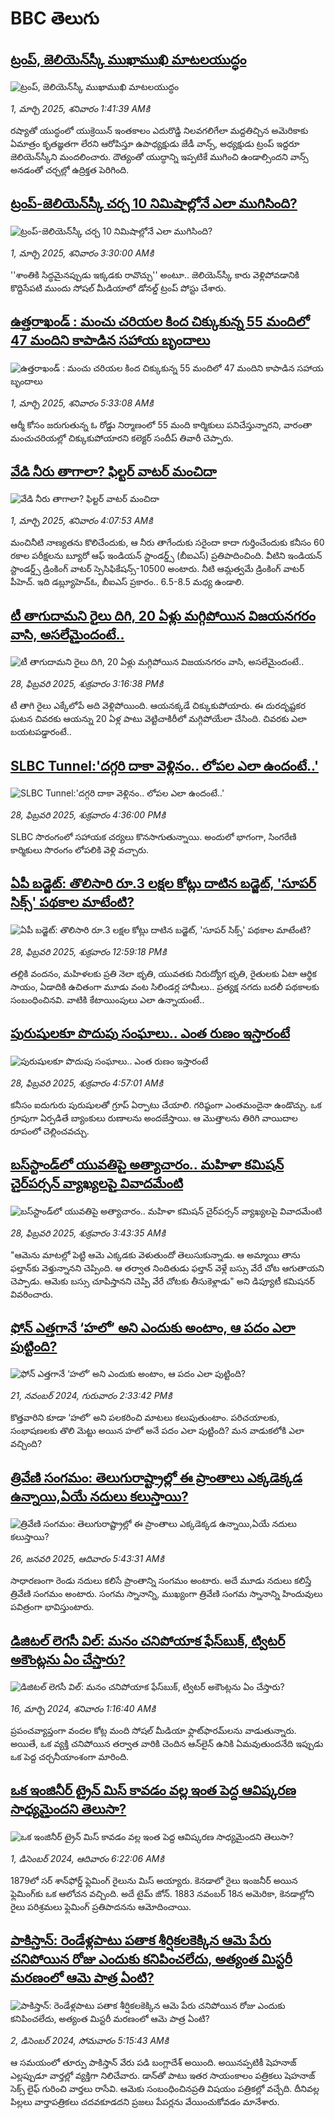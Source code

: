 # BBC తెలుగు## [ట్రంప్, జెలియెన్‌స్కీ ముఖాముఖి మాటలయుద్ధం](https://www.bbc.com/telugu/articles/cj6787lrgklo?at_campaign=githubrss)![ట్రంప్, జెలియెన్‌స్కీ ముఖాముఖి మాటలయుద్ధం](https://ichef.bbci.co.uk/ace/standard/240/cpsprodpb/0251/live/0b506520-f641-11ef-affc-c5db037225e5.jpg)_1, మార్చి 2025, శనివారం 1:41:39 AMకి_రష్యాతో యుద్ధంలో యుక్రెయిన్ ఇంతకాలం ఎదురొడ్డి నిలవగలిగేలా మద్దతిచ్చిన అమెరికాకు ఏమాత్రం కృతజ్ఞతగా లేరని ఆరోపిస్తూ ఉపాధ్యక్షుడు జేడీ వాన్స్, అధ్యక్షుడు ట్రంప్ ఇద్దరూ జెలియెన్‌స్కీని మందలించారు.
దౌత్యంతో యుద్ధాన్ని ఇప్పటికే ముగించి ఉండాల్సిందని వాన్స్ అనడంతో చర్చల్లో ఉద్రిక్తత పెరిగింది.## [ట్రంప్-జెలియెన్‌స్కీ చర్చ 10 నిమిషాల్లోనే ఎలా ముగిసింది?](https://www.bbc.com/telugu/articles/cx2r004d1dwo?at_campaign=githubrss)![ట్రంప్-జెలియెన్‌స్కీ చర్చ 10 నిమిషాల్లోనే ఎలా ముగిసింది?](https://ichef.bbci.co.uk/ace/standard/240/cpsprodpb/f787/live/4e742050-f64e-11ef-a868-05cc37cef511.jpg)_1, మార్చి 2025, శనివారం 3:30:00 AMకి_''శాంతికి సిద్ధమైనప్పుడు ఇక్కడకు రావొచ్చు'' అంటూ.. జెలియెన్‌స్కీ కారు వెళ్లిపోవడానికి కొద్దిసేపటి ముందు సోషల్ మీడియాలో డోనల్డ్ ట్రంప్ పోస్టు చేశారు.## [ఉత్తరాఖండ్ : మంచు చరియల కింద చిక్కుకున్న 55 మందిలో 47 మందిని కాపాడిన సహాయ బృందాలు](https://www.bbc.com/telugu/articles/c89yyzne7zxo?at_campaign=githubrss)![ఉత్తరాఖండ్ : మంచు చరియల కింద చిక్కుకున్న 55 మందిలో 47 మందిని కాపాడిన సహాయ బృందాలు](https://ichef.bbci.co.uk/ace/standard/240/cpsprodpb/289e/live/ed873890-f5c1-11ef-896e-d7e7fb1719a4.jpg)_1, మార్చి 2025, శనివారం 5:33:08 AMకి_ఆర్మీ కోసం జరుగుతున్న ఓ రోడ్డు నిర్మాణంలో 55 మంది కార్మికులు పనిచేస్తున్నారని, వారంతా మంచుచరియల్లో చిక్కుకుపోయారని కలెక్టర్ సందీప్ తివారీ చెప్పారు.## [వేడి నీరు తాగాలా? ఫిల్టర్ వాటర్ మంచిదా](https://www.bbc.com/telugu/articles/cgj56zzvvedo?at_campaign=githubrss)![వేడి నీరు తాగాలా? ఫిల్టర్ వాటర్ మంచిదా](https://ichef.bbci.co.uk/ace/standard/240/cpsprodpb/2aca/live/30bd8bd0-f597-11ef-beb8-f1456f483f79.jpg)_1, మార్చి 2025, శనివారం 4:07:53 AMకి_మంచినీటి నాణ్యతను కొలిచేందుకు, ఆ నీరు తాగేందుకు సరైందా కాదా గుర్తించేందుకు కనీసం 60 రకాల పరీక్షలను బ్యూరో ఆఫ్ ఇండియన్ స్టాండర్డ్స్ (బీఐఎస్) ప్రతిపాదించింది. వీటిని ఇండియన్ స్టాండర్డ్స్ డ్రింకింగ్ వాటర్ స్పెసిఫికేషన్స్-10500 అంటారు.
నీటి ఆమ్లత్వమే డ్రింకింగ్ వాటర్ పీహెచ్. ఇది డబ్ల్యూహెచ్ఓ, బీఐఎస్ ప్రకారం.. 6.5-8.5 మధ్య ఉండాలి.## [టీ తాగుదామని రైలు దిగి, 20 ఏళ్లు మగ్గిపోయిన విజయనగరం వాసి, అసలేమైందంటే..](https://www.bbc.com/telugu/articles/cn0440jg247o?at_campaign=githubrss)![టీ తాగుదామని రైలు దిగి, 20 ఏళ్లు మగ్గిపోయిన విజయనగరం వాసి, అసలేమైందంటే..](https://ichef.bbci.co.uk/ace/standard/240/cpsprodpb/e87a/live/f95dfae0-f5e0-11ef-8c03-7dfdbeeb2526.jpg)_28, ఫిబ్రవరి 2025, శుక్రవారం 3:16:38 PMకి_టీ తాగి రైలు ఎక్కేలోపే అది వెళ్లిపోయింది. ఆయనక్కడే చిక్కుకుపోయారు. ఈ దురదృష్టకర ఘటన చివరకు ఆయన్ను 20 ఏళ్ల పాటు వెట్టిచాకిరీలో మగ్గిపోయేలా చేసింది. చివరకు ఎలా బయటపడ్డారంటే..## [SLBC Tunnel:'దగ్గరి దాకా వెళ్లినం.. లోపల ఎలా ఉందంటే..'](https://www.bbc.com/telugu/articles/cj0qz80znj5o?at_campaign=githubrss)![SLBC Tunnel:'దగ్గరి దాకా వెళ్లినం.. లోపల ఎలా ఉందంటే..'](https://ichef.bbci.co.uk/ace/standard/240/cpsprodpb/8ada/live/d1ddeb40-f5f1-11ef-8c03-7dfdbeeb2526.jpg)_28, ఫిబ్రవరి 2025, శుక్రవారం 4:36:00 PMకి_SLBC సొరంగంలో సహాయక చర్యలు కొనసాగుతున్నాయి. అందులో భాగంగా, సింగరేణి కార్మికులు సొరంగం లోపలికి వెళ్లి వచ్చారు.## [ఏపీ బడ్జెట్: తొలిసారి రూ.3 లక్షల కోట్లు దాటిన బడ్జెట్, 'సూపర్ సిక్స్' పథకాల మాటేంటి?](https://www.bbc.com/telugu/articles/cx2gg3wq03wo?at_campaign=githubrss)![ఏపీ బడ్జెట్: తొలిసారి రూ.3 లక్షల కోట్లు దాటిన బడ్జెట్, 'సూపర్ సిక్స్' పథకాల మాటేంటి?](https://ichef.bbci.co.uk/ace/standard/240/cpsprodpb/adfe/live/4fa81ed0-f5d2-11ef-ab72-e7ad4ede4251.jpg)_28, ఫిబ్రవరి 2025, శుక్రవారం 12:59:18 PMకి_తల్లికి వందనం, మహిళలకు ప్రతి నెలా భృతి, యువతకు నిరుద్యోగ భృతి, రైతులకు ఏటా ఆర్థిక సాయం, ఏడాదికి ఉచితంగా మూడు వంట సిలిండర్ల హామీలు..  ప్రత్యక్ష నగదు బదలీ పథకాలకు సంబంధించినవి. వాటికి కేటాయింపులు ఎలా ఉన్నాయంటే..## [పురుషులకూ పొదుపు సంఘాలు.. ఎంత రుణం ఇస్తారంటే](https://www.bbc.com/telugu/articles/cvg11pyk9w9o?at_campaign=githubrss)![పురుషులకూ పొదుపు సంఘాలు.. ఎంత రుణం ఇస్తారంటే](https://ichef.bbci.co.uk/ace/standard/240/cpsprodpb/40b0/live/0c4a2950-f58f-11ef-ac54-79160c02528e.jpg)_28, ఫిబ్రవరి 2025, శుక్రవారం 4:57:01 AMకి_కనీసం ఐదుగురు పురుషులతో గ్రూప్ ఏర్పాటు చేయాలి. గరిష్ఠంగా  ఎంతమందైనా ఉండొచ్చు. 
ఒక గ్రూపుగా ఏర్పడితే బ్యాంకులు రుణాలను అందజేస్తాయి. 
ఆ మొత్తాలను తిరిగి వాయిదాల రూపంలో చెల్లించవచ్చు.## [బస్‌స్టాండ్‌లో యువతిపై అత్యాచారం.. మహిళా కమిషన్ చైర్‌పర్సన్ వ్యాఖ్యలపై వివాదమేంటి](https://www.bbc.com/telugu/articles/cp3yypenv93o?at_campaign=githubrss)![బస్‌స్టాండ్‌లో యువతిపై అత్యాచారం.. మహిళా కమిషన్ చైర్‌పర్సన్ వ్యాఖ్యలపై వివాదమేంటి](https://ichef.bbci.co.uk/ace/standard/240/cpsprodpb/c1ee/live/7dc856d0-f58d-11ef-aa8e-bb7a965ee4b3.png)_28, ఫిబ్రవరి 2025, శుక్రవారం 3:43:35 AMకి_"ఆమెను మాటల్లో పెట్టి ఆమె ఎక్కడకు వెళుతుందో తెలుసుకున్నాడు. ఆ అమ్మాయి తాను ఫల్తాన్‌కు వెళ్తున్నానని చెప్పింది. ఆ తర్వాత నిందితుడు ఫల్తాన్ వెళ్లే బస్సు వేరే చోట ఆగుతాయని చెప్పాడు. ఆమెకు బస్సు చూపిస్తానని చెప్పి వేరే చోటకు తీసుకెళ్లాడు" అని డిప్యూటీ కమిషనర్ వివరించారు.## [ఫోన్ ఎత్తగానే ‘హలో’ అని ఎందుకు అంటాం, ఆ పదం ఎలా పుట్టింది?](https://www.bbc.com/telugu/articles/cgj7x7gdjq4o?at_campaign=githubrss)![ఫోన్ ఎత్తగానే ‘హలో’ అని ఎందుకు అంటాం, ఆ పదం ఎలా పుట్టింది?](https://ichef.bbci.co.uk/ace/standard/240/cpsprodpb/0618/live/7a20ebb0-a807-11ef-b21e-5359bd56d02f.jpg)_21, నవంబర్ 2024, గురువారం 2:33:42 PMకి_కొత్తవారిని కూడా ‘హలో’ అని పలకరించి మాటలు కలుపుతుంటాం.  పరిచయాలకు, సంభాషణలకు తొలి మెట్టు అయిన హలో అనే పదం ఎలా పుట్టింది? మన వాడుకలోకి ఎలా వచ్చింది?## [త్రివేణి సంగమం: తెలుగురాష్ట్రాల్లో ఈ ప్రాంతాలు ఎక్కడెక్కడ ఉన్నాయి,ఏయే నదులు కలుస్తాయి? ](https://www.bbc.com/telugu/articles/cz7elrr17jeo?at_campaign=githubrss)![త్రివేణి సంగమం: తెలుగురాష్ట్రాల్లో ఈ ప్రాంతాలు ఎక్కడెక్కడ ఉన్నాయి,ఏయే నదులు కలుస్తాయి? ](https://ichef.bbci.co.uk/ace/standard/240/cpsprodpb/9dad/live/7f50e780-da42-11ef-a37f-eba91255dc3d.jpg)_26, జనవరి 2025, ఆదివారం 5:43:31 AMకి_సాధారణంగా రెండు నదులు కలిసే ప్రాంతాన్ని సంగమం అంటారు. అదే మూడు నదులు కలిస్తే త్రివేణి సంగమం అంటారు. సంగమ స్నానాన్ని, ముఖ్యంగా త్రివేణి సంగమ స్నానాన్ని హిందువులు పవిత్రంగా భావిస్తుంటారు.## [డిజిటల్ లెగసీ విల్: మనం చనిపోయాక ఫేస్‌బుక్, ట్విటర్‌ అకౌంట్లను ఏం చేస్తారు?](https://www.bbc.com/telugu/articles/cx0zl1qeyq2o?at_campaign=githubrss)![డిజిటల్ లెగసీ విల్: మనం చనిపోయాక ఫేస్‌బుక్, ట్విటర్‌ అకౌంట్లను ఏం చేస్తారు?](https://ichef.bbci.co.uk/ace/standard/240/cpsprodpb/bea2/live/2323ffd0-e2d4-11ee-9410-0f893255c2a0.jpg)_16, మార్చి 2024, శనివారం 1:16:40 AMకి_ప్రపంచవ్యాప్తంగా వందల కోట్ల మంది సోషల్ మీడియా ఫ్లాట్‌ఫారమ్‌లను వాడుతున్నారు. అయితే, ఒక వ్యక్తి చనిపోయిన తర్వాత వారికి చెందిన ఆన్‌లైన్ ఉనికి ఏమవుతుందనేది ఇప్పుడు ఒక పెద్ద చర్చనీయాంశంగా మారింది.## [ఒక ఇంజినీర్ ట్రైన్ మిస్ కావడం వల్ల ఇంత పెద్ద ఆవిష్కరణ సాధ్యమైందని తెలుసా?](https://www.bbc.com/telugu/articles/c774y4mdrgdo?at_campaign=githubrss)![ఒక ఇంజినీర్ ట్రైన్ మిస్ కావడం వల్ల ఇంత పెద్ద ఆవిష్కరణ సాధ్యమైందని తెలుసా?](https://ichef.bbci.co.uk/ace/standard/240/cpsprodpb/d07c/live/d2f92490-ab19-11ef-8264-5f9791599833.jpg)_1, డిసెంబర్ 2024, ఆదివారం 6:22:06 AMకి_1879లో సర్ శాన్‌ఫోర్డ్ ఫ్లెమింగ్ రైలును మిస్ అయ్యారు. కెనడాలో రైలు ఇంజనీర్ అయిన ఫ్లెమింగ్‌కు ఒక ఆలోచన వచ్చింది. అదే టైమ్ జోన్‌. 
1883 నవంబర్ 18న అమెరికా, కెనడాల్లోని రైలు పరిశ్రమలు ఫ్లెమింగ్ ప్రతిపాదనను ఆమోదించాయి.## [పాకిస్తాన్: రెండేళ్లపాటు పతాక శీర్షికలకెక్కిన ఆమె పేరు  చనిపోయిన రోజు ఎందుకు కనిపించలేదు,  అత్యంత మిస్టరీ మరణంలో ఆమె పాత్ర ఏంటి? ](https://www.bbc.com/telugu/articles/c33dnv8l5yro?at_campaign=githubrss)![పాకిస్తాన్: రెండేళ్లపాటు పతాక శీర్షికలకెక్కిన ఆమె పేరు  చనిపోయిన రోజు ఎందుకు కనిపించలేదు,  అత్యంత మిస్టరీ మరణంలో ఆమె పాత్ర ఏంటి? ](https://ichef.bbci.co.uk/ace/standard/240/cpsprodpb/62a1/live/cea16000-aff7-11ef-bdf5-b7cb2fa86e10.png)_2, డిసెంబర్ 2024, సోమవారం 5:15:43 AMకి_ఆ సమయంలో తూర్పు పాకిస్తాన్ వేరు పడి బంగ్లాదేశ్ అయింది. అయినప్పటికీ షెహనాజ్ ఎల్లప్పుడూ వార్తల్లో వ్యక్తిగా నిలిచేవారు. డాన్‌తో పాటు ఇతర సాయంకాలం పత్రికలు షెహనాజ్ సెక్స్ లైఫ్ గురించి వార్తలు రాసేవి. ఆమెకు సంబంధించినప్రతి విషయం పత్రికల్లో వచ్చేది. దీనివల్ల పిల్లలు వార్తాపత్రికలు చదవకూడదని ప్రజలు పేపర్లను వేయించుకోవడం మానేశారు.